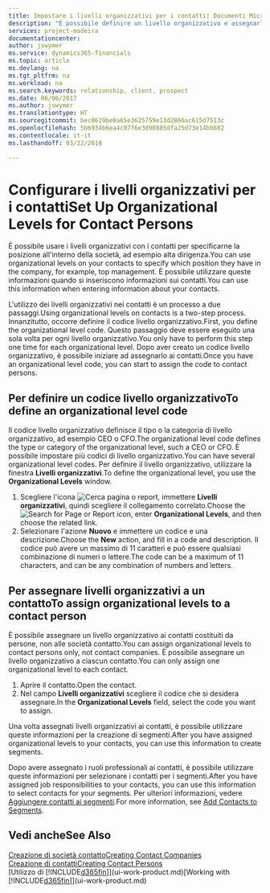 ```yaml
---
title: Impostare i livelli organizzativi per i contatti| Documenti Microsoft
description: "È possibile definire un livello organizzativo e assegnarlo al contatto per indicare la posizione all'interno della rispettiva società, ad esempio alta dirigenza."
services: project-madeira
documentationcenter: 
author: jswymer
ms.service: dynamics365-financials
ms.topic: article
ms.devlang: na
ms.tgt_pltfrm: na
ms.workload: na
ms.search.keywords: relationship, client, prospect
ms.date: 06/06/2017
ms.author: jswymer
ms.translationtype: HT
ms.sourcegitcommit: bec0619be0a65e3625759e13d2866ac615d7513c
ms.openlocfilehash: 5b6934b6ea4c07f6e3d90885dfa25d73e14bbb82
ms.contentlocale: it-it
ms.lasthandoff: 03/22/2018

---
```

# <a name="set-up-organizational-levels-for-contact-persons"></a><span data-ttu-id="d5d73-103">Configurare i livelli organizzativi per i contatti</span><span class="sxs-lookup"><span data-stu-id="d5d73-103">Set Up Organizational Levels for Contact Persons</span></span>
<span data-ttu-id="d5d73-104">È possibile usare i livelli organizzativi con i contatti per specificarne la posizione all'interno della società, ad esempio alta dirigenza.</span><span class="sxs-lookup"><span data-stu-id="d5d73-104">You can use organizational levels on your contacts to specify which position they have in the company, for example, top management.</span></span> <span data-ttu-id="d5d73-105">È possibile utilizzare queste informazioni quando si inseriscono informazioni sui contatti.</span><span class="sxs-lookup"><span data-stu-id="d5d73-105">You can use this information when entering information about your contacts.</span></span>

<span data-ttu-id="d5d73-106">L'utilizzo dei livelli organizzativi nei contatti è un processo a due passaggi.</span><span class="sxs-lookup"><span data-stu-id="d5d73-106">Using organizational levels on contacts is a two-step process.</span></span> <span data-ttu-id="d5d73-107">Innanzitutto, occorre definire il codice livello organizzativo.</span><span class="sxs-lookup"><span data-stu-id="d5d73-107">First, you define the organizational level code.</span></span> <span data-ttu-id="d5d73-108">Questo passaggio deve essere eseguito una sola volta per ogni livello organizzativo.</span><span class="sxs-lookup"><span data-stu-id="d5d73-108">You only have to perform this step one time for each organizational level.</span></span> <span data-ttu-id="d5d73-109">Dopo aver creato un codice livello organizzativo, è possibile iniziare ad assegnarlo ai contatti.</span><span class="sxs-lookup"><span data-stu-id="d5d73-109">Once you have an organizational level code, you can start to assign the code to contact persons.</span></span>

## <a name="to-define-an-organizational-level-code"></a><span data-ttu-id="d5d73-110">Per definire un codice livello organizzativo</span><span class="sxs-lookup"><span data-stu-id="d5d73-110">To define an organizational level code</span></span>
<span data-ttu-id="d5d73-111">Il codice livello organizzativo definisce il tipo o la categoria di livello organizzativo, ad esempio CEO o CFO.</span><span class="sxs-lookup"><span data-stu-id="d5d73-111">The organizational level code defines the type or category of the organizational level, such a CEO  or CFO.</span></span> <span data-ttu-id="d5d73-112">È possibile impostare più codici di livello organizzativo.</span><span class="sxs-lookup"><span data-stu-id="d5d73-112">You can have several organizational level codes.</span></span> <span data-ttu-id="d5d73-113">Per definire il livello organizzativo, utilizzare la finestra **Livelli organizzativi**.</span><span class="sxs-lookup"><span data-stu-id="d5d73-113">To define the organizational level, you use the **Organizational Levels** window.</span></span>

1. <span data-ttu-id="d5d73-114">Scegliere l'icona ![Cerca pagina o report](media/ui-search/search_small.png "icona Cerca pagina o report"), immettere **Livelli organizzativi**, quindi scegliere il collegamento correlato.</span><span class="sxs-lookup"><span data-stu-id="d5d73-114">Choose the ![Search for Page or Report](media/ui-search/search_small.png "Search for Page or Report icon") icon, enter **Organizational Levels**, and then choose the related link.</span></span>
2. <span data-ttu-id="d5d73-115">Selezionare l'azione **Nuovo** e immettere un codice e una descrizione.</span><span class="sxs-lookup"><span data-stu-id="d5d73-115">Choose the **New** action, and fill in a code and description.</span></span> <span data-ttu-id="d5d73-116">Il codice può avere un massimo di 11 caratteri e può essere qualsiasi combinazione di numeri o lettere.</span><span class="sxs-lookup"><span data-stu-id="d5d73-116">The code can be a maximum of 11 characters, and can be any combination of numbers and letters.</span></span>

## <a name="to-assign-organizational-levels-to-a-contact-person"></a><span data-ttu-id="d5d73-117">Per assegnare livelli organizzativi a un contatto</span><span class="sxs-lookup"><span data-stu-id="d5d73-117">To assign organizational levels to a contact person</span></span>
<span data-ttu-id="d5d73-118">È possibile assegnare un livello organizzativo ai contatti costituiti da persone, non alle società contatto.</span><span class="sxs-lookup"><span data-stu-id="d5d73-118">You can assign organizational levels to contact persons only, not contact companies.</span></span> <span data-ttu-id="d5d73-119">È possibile assegnare un livello organizzativo a ciascun contatto.</span><span class="sxs-lookup"><span data-stu-id="d5d73-119">You can only assign one organizational level to each contact.</span></span>

1. <span data-ttu-id="d5d73-120">Aprire il contatto.</span><span class="sxs-lookup"><span data-stu-id="d5d73-120">Open the contact.</span></span>
2. <span data-ttu-id="d5d73-121">Nel campo **Livelli organizzativi** scegliere il codice che si desidera assegnare.</span><span class="sxs-lookup"><span data-stu-id="d5d73-121">In the **Organizational Levels** field, select the code you want to assign.</span></span>

<span data-ttu-id="d5d73-122">Una volta assegnati livelli organizzativi ai contatti, è possibile utilizzare queste informazioni per la creazione di segmenti.</span><span class="sxs-lookup"><span data-stu-id="d5d73-122">After you have assigned organizational levels to your contacts, you can use this information to create segments.</span></span>

<span data-ttu-id="d5d73-123">Dopo avere assegnato i ruoli professionali ai contatti, è possibile utilizzare queste informazioni per selezionare i contatti per i segmenti.</span><span class="sxs-lookup"><span data-stu-id="d5d73-123">After you have assigned job responsibilities to your contacts, you can use this information to select contacts for your segments.</span></span> <span data-ttu-id="d5d73-124">Per ulteriori informazioni, vedere [Aggiungere contatti ai segmenti](marketing-add-contact-segment.md).</span><span class="sxs-lookup"><span data-stu-id="d5d73-124">For more information, see [Add Contacts to Segments](marketing-add-contact-segment.md).</span></span>

## <a name="see-also"></a><span data-ttu-id="d5d73-125">Vedi anche</span><span class="sxs-lookup"><span data-stu-id="d5d73-125">See Also</span></span>
[<span data-ttu-id="d5d73-126">Creazione di società contatto</span><span class="sxs-lookup"><span data-stu-id="d5d73-126">Creating Contact Companies</span></span>](marketing-create-contact-companies.md)  
[<span data-ttu-id="d5d73-127">Creazione di contatti</span><span class="sxs-lookup"><span data-stu-id="d5d73-127">Creating Contact Persons</span></span>](marketing-create-contact-persons.md)  
<span data-ttu-id="d5d73-128">[Utilizzo di [!INCLUDE[d365fin](includes/d365fin_md.md)]](ui-work-product.md)</span><span class="sxs-lookup"><span data-stu-id="d5d73-128">[Working with [!INCLUDE[d365fin](includes/d365fin_md.md)]](ui-work-product.md)</span></span>  

